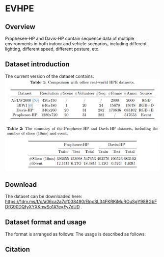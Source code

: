 # EVHPE

## Overview
Prophesee-HP and Davis-HP contain sequence data of multiple environments in both indoor and vehicle scenarios, including different lighting, different speed, different posture, etc.

## Dataset introduction
The current version of the dataset contains:
![image](https://github.com/Jiahui-Yuan-1/EVHPE/blob/main/images/dataset.png)

## Download

The dataset can be downloaded here: https://1drv.ms/f/c/a06ca2a7cf038490/ElpcSL34FKRKjMuROuSgY98BGbFDfG90DQfyXYXKnwSo1A?e=Fy7dUD .

## Dataset format and usage
The format is arranged as follows:
The usage is described as follows:

## Citation
